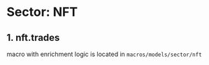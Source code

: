 # Sector: NFT

## 1. nft.trades

macro with enrichment logic is located in `macros/models/sector/nft`


